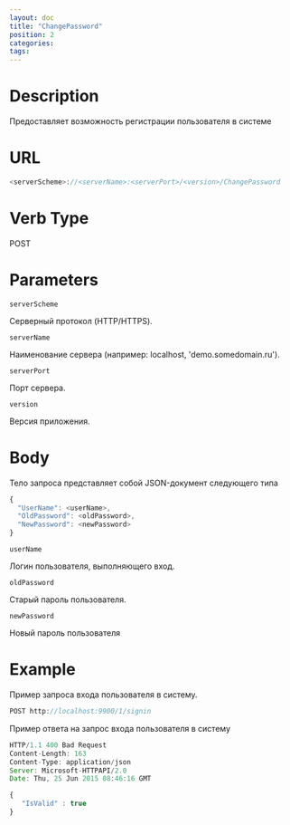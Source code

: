 ```yaml
---
layout: doc
title: "ChangePassword"
position: 2 
categories: 
tags:
---
```


# Description
Предоставляет возможность регистрации пользователя в системе

# URL
```js
<serverScheme>://<serverName>:<serverPort>/<version>/ChangePassword
```

# Verb Type

POST


# Parameters

`serverScheme`

Серверный протокол (HTTP/HTTPS).

`serverName`

Наименование сервера (например: localhost, 'demo.somedomain.ru').

`serverPort`

Порт сервера.

`version`

Версия приложения.

# Body

Тело запроса представляет собой JSON-документ следующего типа

```js
{
  "UserName": <userName>,
  "OldPassword": <oldPassword>,
  "NewPassword": <newPassword>
}
```

`userName`

Логин пользователя, выполняющего вход.

`oldPassword`

Старый пароль пользователя.

`newPassword`

Новый пароль пользователя

# Example

Пример запроса входа пользователя в систему.

```js
POST http://localhost:9900/1/signin 
```

Пример ответа на запрос входа пользователя в систему

```js
HTTP/1.1 400 Bad Request
Content-Length: 163
Content-Type: application/json
Server: Microsoft-HTTPAPI/2.0
Date: Thu, 25 Jun 2015 08:46:16 GMT

{
   "IsValid" : true
}
```
